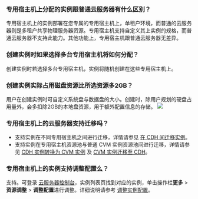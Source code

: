 ### 专用宿主机上分配的实例跟普通云服务器有什么区别？

专用宿主机上的实例部署在您专属的专用宿主机上，单租户环境，而普通的云服务器则是多租户共享物理服务器资源。专用宿主机支持自定义其上实例的规格，而普通云服务器不支持此能力。其他功能上，专用宿主机跟普通云服务器无差异。

### 创建实例时如果选择多台专用宿主机将如何分配？

创建实例时若选择多台专用宿主机，实例将随机创建在这些专用宿主机上。

### 创建实例实际占用磁盘资源比所选资源多2GB？

用户在创建实例时可自定义系统盘与数据盘的大小。创建时，除用户规划的硬盘占用量外，会多扣除2GB的本地盘资源，用于额外配置信息的存储。
![](https://main.qcloudimg.com/raw/ce95a62cf296c3a50920c727b2e445e2.jpg)

### 专用宿主机上的云服务器支持迁移吗？
- 支持实例在不同专用宿主机之间进行迁移，详情请参见 [在 CDH 间迁移实例](https://cloud.tencent.com/document/product/416/57700)。
- 支持实例在专用宿主机资源池与普通 CVM 实例资源池间进行迁移，详情请参见 [CDH 实例转换为 CVM 实例](https://cloud.tencent.com/document/product/416/59182) 及 [CVM 实例迁移至 CDH](https://cloud.tencent.com/document/product/416/59272)。

### 专用宿主机上的实例支持调整配置么？

支持。可登录 [云服务器控制台](https://console.cloud.tencent.com/cvm)，实例列表页找到对应的实例，单击操作栏**更多** > **资源调整** > **调整配置**进行调整。详细说明请参考 [调整实例配置](/document/product/416/19733)。

